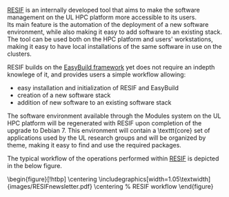 [RESIF](http://resif-pypi.readthedocs.org/en/latest/) is an internally developed tool that aims to make the software management on the UL HPC platform more accessible to its users.  
Its main feature is the automation of the deployment of a new software environment, while also making it easy to add software to an existing stack. The tool can be used both on the HPC platform and users' workstations, making it easy to have local installations of the same software in use on the clusters.

RESIF builds on the [EasyBuild framework](http://hpcugent.github.io/easybuild/) yet does not require an indepth knowlege of it, and provides users a simple workflow allowing:

- easy installation and initialization of RESIF and EasyBuild
- creation of a new software stack
- addition of new software to an existing software stack

The software environment available through the Modules system on the UL HPC platform will be regenerated with RESIF upon completion of the upgrade to Debian 7.
This environment will contain a \texttt{core} set of applications used by the UL research groups and will be organized by theme, making it easy to find and use
the required packages.

The typical workflow of the operations performed within [RESIF](http://resif-pypi.readthedocs.org/en/latest/) is depicted in the below figure. 

\begin{figure}[!htbp]
 \centering
 \includegraphics[width=1.05\textwidth]{images/RESIFnewsletter.pdf}
 \centering
%  RESIF workflow
\end{figure}
